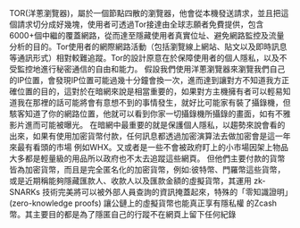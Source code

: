  TOR(洋蔥瀏覽器)，屬於一個節點四散的瀏覽器，他會從本機發送請求，並且把這個請求切分成好幾塊，使用者可透過Tor接達由全球志願者免費提供，包含6000+個中繼的覆蓋網路，從而達至隱藏使用者真實位址、避免網路監控及流量分析的目的。Tor使用者的網際網路活動（包括瀏覽線上網站、貼文以及即時訊息等通訊形式）相對較難追蹤。Tor的設計原意在於保障使用者的個人隱私，以及不受監控地進行秘密通信的自由和能力。
  假設我們使用洋蔥瀏覽器來瀏覽我們自己的IP位置，會發現IP位置可能過幾十分鐘會換一次，進而達到讓對方不知道我方正確位置的目的，這對於在暗網來說是相當重要的，如果對方主機擁有者可以輕易知道我在那裡的話可能將會有意想不到的事情發生，就好比可能家有裝了攝錄機，但駭客知道了你的網路位置，他就可以看到你家一切攝錄機所攝錄的畫面，如有不雅影片進而可能被曝光。
  在暗網中最重要的就是保護個人隱私，以趨勢來說會看的出來，如果有使用加密貨幣付款，任何訊息都透過加密演算法去做加密會是這一年來最有看頭的市場 例如WHX。又或者是一些不會被政府盯上的小市場因架上物品大多都是輕量級的用品所以政府也不太去追蹤這些網頁。
  但他們主要付款的貨幣皆為加密貨幣，而且是完全匿名化的加密貨幣，例如:彼特幣、門羅幣這些貨幣，或是近期稱能夠隱藏匯款人、收款人以及匯款金額的虛擬貨幣，其運用 zk-SNARKs 技術完美將可以被外部人員查詢的資訊掩蓋起來，特殊的「零知識證明」(zero-knowledge proofs) 讓公鏈上的虛擬貨幣也能真正享有隱私權 的Zcash幣。其主要目的都是為了隱匿自己的行蹤不在網頁上留下任何紀錄
  
  
  
